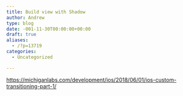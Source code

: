 ```yaml
---
title: Build view with Shadow
author: Andrew
type: blog
date: -001-11-30T00:00:00+00:00
draft: true
aliases:
  - /?p=13719
categories:
  - Uncategorized

---
```

https://michiganlabs.com/development/ios/2018/06/01/ios-custom-transitioning-part-1/